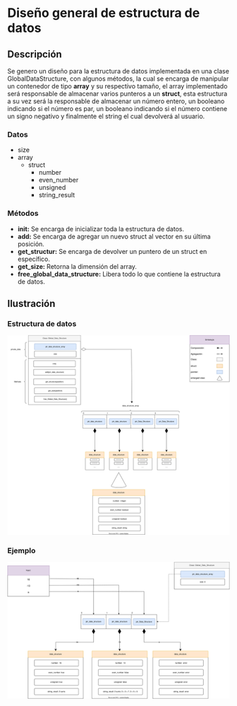 # Diseño general de estructura de datos
 
## Descripción
 
Se genero un diseño para la estructura de datos implementada en una clase GlobalDataStructure, con algunos métodos, la cual se encarga de manipular un contenedor de tipo **array** y su respectivo tamaño, el array implementado será responsable de almacenar varios punteros a un **struct**, esta estructura a su vez será la responsable de almacenar un número entero, un booleano indicando si el número es par, un booleano indicando si el número contiene un signo negativo y finalmente el string el cual devolverá al usuario.

### Datos
* size
* array
    * struct
        * number
        * even_number
        * unsigned
        * string_result

### Métodos

* **init:** Se encarga de inicializar toda la estructura de datos.
* **add:** Se encarga de agregar un nuevo struct al vector en su última posición.
* **get_structur:** Se encarga de devolver un puntero de un struct en específico.
* **get_size:** Retorna la dimensión del array.
* **free_global_data_structure:** Libera todo lo que contiene la estructura de datos.
 
## Ilustración
 
### Estructura de datos

![Diseño general de estructura de datos](EstructuraDeDatos.drawio.svg)

### Ejemplo

![Ejemplo del diseño general de estructura de datos](Ejemplo.drawio.svg)


